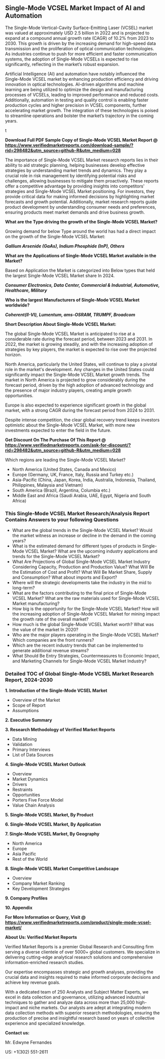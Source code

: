 <h2>Single-Mode VCSEL Market Impact of AI and Automation</h2><p>The Single-Mode Vertical-Cavity Surface-Emitting Laser (VCSEL) market was valued at approximately USD 2.5 billion in 2022 and is projected to expand at a compound annual growth rate (CAGR) of 10.2% from 2023 to 2030. This growth is driven by the increasing demand for high-speed data transmission and the proliferation of optical communication technologies. As industries continue to push for more efficient and faster communication systems, the adoption of Single-Mode VCSELs is expected to rise significantly, reflecting in the market’s robust expansion.</p><p>Artificial Intelligence (AI) and automation have notably influenced the Single-Mode VCSEL market by enhancing production efficiency and driving innovation in optical technologies. AI-driven algorithms and machine learning are being utilized to optimize the design and manufacturing processes of VCSELs, leading to improved performance and reduced costs. Additionally, automation in testing and quality control is enabling faster production cycles and higher precision in VCSEL components, further accelerating market growth. The integration of these technologies is poised to streamline operations and bolster the market’s trajectory in the coming years.</p>t</p><p id="" class=""><strong>Download Full PDF Sample Copy of Single-Mode VCSEL Market Report @ <a href="https://www.verifiedmarketreports.com/download-sample/?rid=298482&utm_source=github-R&utm_medium=028" target="_blank">https://www.verifiedmarketreports.com/download-sample/?rid=298482&utm_source=github-R&utm_medium=028</a></strong></p><p>The importance of&nbsp;Single-Mode VCSEL Market research reports lies in their ability to aid strategic planning, helping businesses develop effective strategies by understanding market trends and dynamics. They play a crucial role in risk management by identifying potential risks and challenges, allowing businesses to mitigate them proactively. These reports offer a competitive advantage by providing insights into competitors' strategies and Single-Mode VCSEL Market positioning. For investors, they provide critical data for making informed decisions by highlighting market forecasts and growth potential. Additionally, market research reports guide product development by understanding consumer needs and preferences, ensuring products meet market demands and drive business growth.</p><p><strong>What are the&nbsp;Type driving the growth of the Single-Mode VCSEL Market?</strong></p><p id="" class="">Growing demand for below Type around the world has had a direct impact on the growth of the Single-Mode VCSEL Market:</p><em><strong>Gallium Arsenide (GaAs), Indium Phosphide (InP), Others</strong></em></p><strong>What are the&nbsp;Applications&nbsp;of Single-Mode VCSEL Market available in the Market?</strong></p><p id="" class="">Based on Application the Market is categorized into Below types that held the largest Single-Mode VCSEL Market share In 2024.</p><em><strong>Consumer Electronics, Data Center, Commercial & Industrial, Automotive, Healthcare, Military</strong></em></p><strong>Who is the largest Manufacturers of Single-Mode VCSEL Market worldwide?</strong></p><p><em><strong>Coherent(II-VI), Lumentum, ams-OSRAM, TRUMPF, Broadcom</strong></em></p><p id="" class=""><strong>Short Description About Single-Mode VCSEL Market:</strong></p><p>The global Single-Mode VCSEL Market is anticipated to rise at a considerable rate during the forecast period, between 2023 and 2031. In 2022, the market is growing steadily, and with the increasing adoption of strategies by key players, the market is expected to rise over the projected horizon.</p><p>North America, particularly the United States, will continue to play a pivotal role in the market's development. Any changes in the United States could significantly impact the Single-Mode VCSEL Market growth trends. The market in North America is projected to grow considerably during the forecast period, driven by the high adoption of advanced technology and the presence of major industry players, creating ample growth opportunities.</p><p>Europe is also expected to experience significant growth in the global market, with a strong CAGR during the forecast period from 2024 to 2031.</p><p>Despite intense competition, the clear global recovery trend keeps investors optimistic about the Single-Mode VCSEL Market, with more new investments expected to enter the field in the future.</p><p id="" class=""><strong>Get Discount On The Purchase Of This Report @ <a href="https://www.verifiedmarketreports.com/ask-for-discount/?rid=298482&utm_source=github-R&utm_medium=028" target="_blank">https://www.verifiedmarketreports.com/ask-for-discount/?rid=298482&utm_source=github-R&utm_medium=028</a></strong></p>Which regions are leading the Single-Mode VCSEL Market?</p><ul><li>North America (United States, Canada and Mexico)</li><li>Europe (Germany, UK, France, Italy, Russia and Turkey etc.)</li><li>Asia-Pacific (China, Japan, Korea, India, Australia, Indonesia, Thailand, Philippines, Malaysia and Vietnam)</li><li>South America (Brazil, Argentina, Columbia etc.)</li><li>Middle East and Africa (Saudi Arabia, UAE, Egypt, Nigeria and South Africa)</li></ul><h3 id="" class="">This Single-Mode VCSEL Market Research/Analysis Report Contains Answers to your following Questions</h3><ul><li>What are the global trends in the Single-Mode VCSEL Market? Would the market witness an increase or decline in the demand in the coming years?</li><li>What is the estimated demand for different types of products in Single-Mode VCSEL Market? What are the upcoming industry applications and trends for the Single-Mode VCSEL Market?</li><li>What Are Projections of Global Single-Mode VCSEL Market Industry Considering Capacity, Production and Production Value? What Will Be the Estimation of Cost and Profit? What Will Be Market Share, Supply and Consumption? What about imports and Export?</li><li>Where will the strategic developments take the industry in the mid to long-term?</li><li>What are the factors contributing to the final price of Single-Mode VCSEL Market? What are the raw materials used for Single-Mode VCSEL Market manufacturing?</li><li>How big is the opportunity for the Single-Mode VCSEL Market? How will the increasing adoption of Single-Mode VCSEL Market for mining impact the growth rate of the overall market?</li><li>How much is the global Single-Mode VCSEL Market worth? What was the value of the market In 2020?</li><li>Who are the major players operating in the Single-Mode VCSEL Market? Which companies are the front runners?</li><li>Which are the recent industry trends that can be implemented to generate additional revenue streams?</li><li>What Should Be Entry Strategies, Countermeasures to Economic Impact, and Marketing Channels for Single-Mode VCSEL Market Industry?</li></ul><h3 id="" class="">Detailed TOC of Global Single-Mode VCSEL Market Research Report, 2024-2030</h3><p id="" class=""><strong>1. Introduction of the Single-Mode VCSEL Market</strong></p><ul><li>Overview of the Market</li><li>Scope of Report</li><li>Assumptions</li></ul><p id="" class=""><strong>2. Executive Summary</strong></p><p id="" class=""><strong>3. Research Methodology of Verified Market Reports</strong></p><ul><li>Data Mining</li><li>Validation</li><li>Primary Interviews</li><li>List of Data Sources</li></ul><p id="" class=""><strong>4. Single-Mode VCSEL Market Outlook</strong></p><ul><li>Overview</li><li>Market Dynamics</li><li>Drivers</li><li>Restraints</li><li>Opportunities</li><li>Porters Five Force Model</li><li>Value Chain Analysis</li></ul><p id="" class=""><strong>5. Single-Mode VCSEL Market, By Product</strong></p><p id="" class=""><strong>6. Single-Mode VCSEL Market, By Application</strong></p><p id="" class=""><strong>7. Single-Mode VCSEL Market, By Geography</strong></p><ul><li>North America</li><li>Europe</li><li>Asia Pacific</li><li>Rest of the World</li></ul><p id="" class=""><strong>8. Single-Mode VCSEL Market Competitive Landscape</strong></p><ul><li>Overview</li><li>Company Market Ranking</li><li>Key Development Strategies</li></ul><p id="" class=""><strong>9. Company Profiles</strong></p><p id="" class=""><strong>10. Appendix</strong></p><p id="" class=""><strong>For More Information or Query, Visit @ <a href="https://www.verifiedmarketreports.com/product/single-mode-vcsel-market/" target="_blank">https://www.verifiedmarketreports.com/product/single-mode-vcsel-market/</a></strong></p><p id="" class=""><strong>About Us: Verified Market Reports</strong></p><p id="" class="">Verified Market Reports is a premier Global Research and Consulting firm serving a diverse clientele of over 5000+ global customers. We specialize in delivering cutting-edge analytical research solutions and comprehensive information-enriched research studies.</p><p id="" class="">Our expertise encompasses strategic and growth analyses, providing the crucial data and insights required to make informed corporate decisions and achieve key revenue goals.</p><p id="" class="">With a dedicated team of 250 Analysts and Subject Matter Experts, we excel in data collection and governance, utilizing advanced industrial techniques to gather and analyze data across more than 25,000 high-impact and niche markets. Our analysts are adept at integrating modern data collection methods with superior research methodologies, ensuring the production of precise and insightful research based on years of collective experience and specialized knowledge.</p><p id="" class=""><strong>Contact us:</strong></p><p id="" class="">Mr. Edwyne Fernandes</p><p id="" class="">US: +1(302) 551-2611</p>